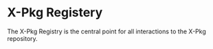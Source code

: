 # X-Pkg Registery

The X-Pkg Registry is the central point for all interactions to the X-Pkg repository.